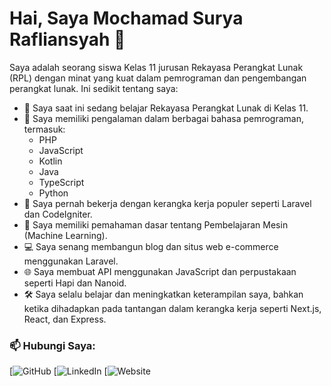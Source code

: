 # Hai, Saya Mochamad Surya Rafliansyah 👋

Saya adalah seorang siswa Kelas 11 jurusan Rekayasa Perangkat Lunak (RPL) dengan minat yang kuat dalam pemrograman dan pengembangan perangkat lunak. Ini sedikit tentang saya:

- 🌱 Saya saat ini sedang belajar Rekayasa Perangkat Lunak di Kelas 11.
- 💼 Saya memiliki pengalaman dalam berbagai bahasa pemrograman, termasuk:
  - PHP
  - JavaScript
  - Kotlin
  - Java
  - TypeScript
  - Python
- 🚀 Saya pernah bekerja dengan kerangka kerja populer seperti Laravel dan CodeIgniter.
- 🧠 Saya memiliki pemahaman dasar tentang Pembelajaran Mesin (Machine Learning).
- 💻 Saya senang membangun blog dan situs web e-commerce menggunakan Laravel.
- 🌐 Saya membuat API menggunakan JavaScript dan perpustakaan seperti Hapi dan Nanoid.
- 🛠 Saya selalu belajar dan meningkatkan keterampilan saya, bahkan ketika dihadapkan pada tantangan dalam kerangka kerja seperti Next.js, React, dan Express.

### 📫 Hubungi Saya:

[![GitHub](https://github.com/rafli21xrplc)
[![LinkedIn](https://www.linkedin.com/in/mochamad-surya-rafliansyah-0505b6243/)
[![Website](https://neuronprofile.vercel.app/)
